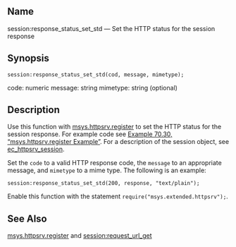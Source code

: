 <a name="lua.ref.session_response_status_set_std"></a>
## Name

session:response_status_set_std — Set the HTTP status for the session response

<a name="idp16474752"></a>
## Synopsis

`session:response_status_set_std(cod, message, mimetype);`

code: numeric
message: string
mimetype: string (optional)

<a name="idp16477088"></a>
## Description

Use this function with [msys.httpsrv.register](lua.ref.msys.httpsrv.register.php "msys.httpsrv.register") to set the HTTP status for the session response. For example code see [Example 70.30, “msys.httpsrv.register Example”](lua.ref.msys.httpsrv.register.php#lua.ref.msys.httpsrv.register.example "Example 70.30. msys.httpsrv.register Example"). For a description of the session object, see [ec_httpsrv_session](https://support.messagesystems.com/docs/web-c-api/structs.ec_httpsrv_session.php).

Set the `code` to a valid HTTP response code, the `message` to an appropriate message, and `mimetype` to a mime type. The following is an example:

`session:response_status_set_std(200, response, "text/plain");`

Enable this function with the statement `require("msys.extended.httpsrv");`.

<a name="idp16484304"></a>
## See Also

[msys.httpsrv.register](lua.ref.msys.httpsrv.register.php "msys.httpsrv.register") and [session:request_url_get](lua.ref.session_request_url_get.php "session:request_url_get")
